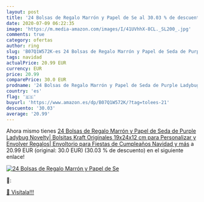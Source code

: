```yaml
---
layout: post
title: '24 Bolsas de Regalo Marrón y Papel de Se al 30.03 % de descuento'
date: 2020-07-09 06:22:35
image: 'https://m.media-amazon.com/images/I/41UVhhX-8CL._SL200_.jpg'
comments: true
category: ofertas
author: ring
slug: 'B07Q1W572K-es 24 Bolsas de Regalo Marrón y Papel de Seda de Purple...'
tags: navidad
actualPrice: 20.99 EUR
currency: EUR
price: 20.99
comparePrice: 30.0 EUR
prodname: '24 Bolsas de Regalo Marrón y Papel de Seda de Purple Ladybug Novelty| Bolsitas Kraft Originales 19x24x12 cm para Personalizar y Envolver Regalos| Envoltorio para Fiestas de Cumpleaños  Navidad y más'
country: 'es'
flag: '🇪🇸'
buyurl: 'https://www.amazon.es/dp/B07Q1W572K/?tag=tolees-21'
descuento: '30.03'
average: '20.99'
---
```


Ahora mismo tienes [24 Bolsas de Regalo Marrón y Papel de Seda de Purple Ladybug Novelty| Bolsitas Kraft Originales 19x24x12 cm para Personalizar y Envolver Regalos| Envoltorio para Fiestas de Cumpleaños  Navidad y más](https://www.amazon.es/dp/B07Q1W572K/?tag=tolees-21) a 20.99 EUR (original: 30.0 EUR) (30.03 %  de descuento) en el siguiente enlace!

[![24 Bolsas de Regalo Marrón y Papel de Se](https://m.media-amazon.com/images/I/41UVhhX-8CL._SL200_.jpg)](https://www.amazon.es/dp/B07Q1W572K/?tag=tolees-21)

🔎:


[🛒 Visítala!!!](https://www.amazon.es/dp/B07Q1W572K/?tag=tolees-21)
